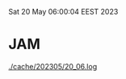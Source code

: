 Sat 20 May 06:00:04 EEST 2023
# JAM
<a href='./cache/202305/20_06.log'>./cache/202305/20_06.log</a>
